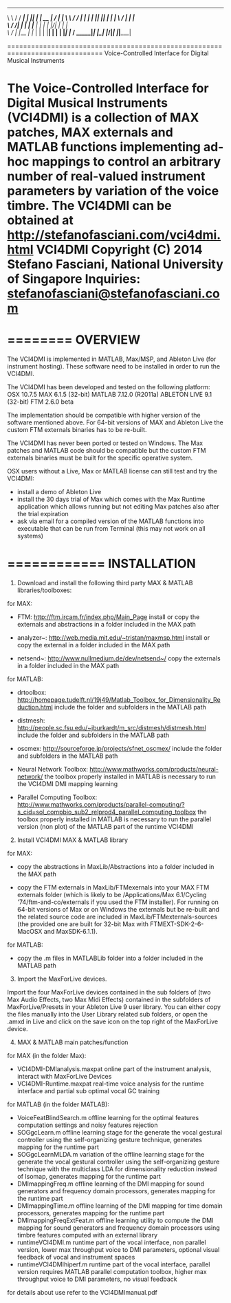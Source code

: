 
 __      _______ _____ _  _   _____  __  __ _____ 
 \ \    / / ____|_   _| || | |  __ \|  \/  |_   _|
  \ \  / / |      | | | || |_| |  | | \  / | | |  
   \ \/ /| |      | | |__   _| |  | | |\/| | | |  
    \  / | |____ _| |_   | | | |__| | |  | |_| |_ 
     \/   \_____|_____|  |_| |_____/|_|  |_|_____|

==============================================================================
Voice-Controlled Interface for Digital Musical Instruments

The Voice-Controlled Interface for Digital Musical Instruments (VCI4DMI) 
is a collection of MAX patches, MAX externals and MATLAB functions 
implementing ad-hoc mappings to control an arbitrary number of real-valued
instrument parameters by variation of the voice timbre.
The VCI4DMI can be obtained at http://stefanofasciani.com/vci4dmi.html
VCI4DMI Copyright (C) 2014 Stefano Fasciani, National University of Singapore
Inquiries: stefanofasciani@stefanofasciani.com
==============================================================================


========
OVERVIEW
========

The VCI4DMI is implemented in MATLAB, Max/MSP, and Ableton Live (for instrument hosting).
These software need to be installed in order to run the VCI4DMI.

The VCI4DMI has been developed and tested on the following platform:
OSX 10.7.5
MAX 6.1.5 (32-bit)
MATLAB 7.12.0 (R2011a)
ABLETON LIVE 9.1 (32-bit)
FTM 2.6.0 beta

The implementation should be compatible with higher version of the software mentioned above.
For 64-bit versions of MAX and Ableton Live the custom FTM externals binaries has to be re-built.

The VCI4DMI has never been ported or tested on Windows. The Max patches and MATLAB code should
be compatible but the custom FTM externals binaries must be built for the specific operative system.

OSX users without a Live, Max or MATLAB license can still test and try the VCI4DMI:
- install a demo of Ableton Live
- install the 30 days trial of Max which comes with the Max Runtime application which allows running but not editing Max patches also after the trial expiration
- ask via email for a compiled version of the MATLAB functions into executable that can be run from Terminal (this may not work on all systems)


============
INSTALLATION
============

1) Download and install the following third party MAX & MATLAB libraries/toolboxes:

for MAX:
- FTM: http://ftm.ircam.fr/index.php/Main_Page
install or copy the externals and abstractions in a folder included in the MAX path

- analyzer~: http://web.media.mit.edu/~tristan/maxmsp.html
install or copy the external in a folder included in the MAX path

- netsend~: http://www.nullmedium.de/dev/netsend~/
copy the externals in a folder included in the MAX path


for MATLAB:
- drtoolbox: http://homepage.tudelft.nl/19j49/Matlab_Toolbox_for_Dimensionality_Reduction.html
include the folder and subfolders in the MATLAB path

- distmesh: http://people.sc.fsu.edu/~jburkardt/m_src/distmesh/distmesh.html
include the folder and subfolders in the MATLAB path

- oscmex: http://sourceforge.jp/projects/sfnet_oscmex/
include the folder and subfolders in the MATLAB path

- Neural Network Toolbox: http://www.mathworks.com/products/neural-network/
the toolbox properly installed in MATLAB is necessary to run the VCI4DMI DMI mapping learning

- Parallel Computing Toolbox: http://www.mathworks.com/products/parallel-computing/?s_cid=sol_compbio_sub2_relprod4_parallel_computing_toolbox
the toolbox properly installed in MATLAB is necessary to run the parallel version (non plot) of the MATLAB part of the runtime VCI4DMI  



2) Install VCI4DMI MAX & MATLAB library

for MAX:
- copy the abstractions in MaxLib/Abstractions into a folder included in the MAX path

- copy the FTM externals in MaxLib/FTMexernals into your MAX FTM externals folder (which is likely to be /Applications/Max 6.1/Cycling '74/ftm-and-co/externals if you used the FTM installer). For running on 64-bit versions of Max or on Windows the externals but be re-built and the related source code are included in MaxLib/FTMexternals-sources (the provided one are built for 32-bit Max with FTMEXT-SDK-2-6-MacOSX and MaxSDK-6.1.1).


for MATLAB:
- copy the .m files in MATLABLib folder into a folder included in the MATLAB path



3) Import the MaxForLive devices.

Import the four MaxForLive devices contained in the sub folders of (two Max Audio Effects, two Max Midi Effects) contained in the subfolders of MaxForLive/Presets in your Ableton Live 9 user library.
You can either copy the files manually into the User Library related sub folders, or open the .amxd in Live and click on the save icon on the top right of the MaxForLive device.



4) MAX & MATLAB main patches/function

for MAX (in the folder Max):
- VCI4DMI-DMIanalysis.maxpat online part of the instrument analysis, interact with MaxForLive Devices
- VCI4DMI-Runtime.maxpat real-time voice analysis for the runtime interface and partial sub optimal vocal GC training

for MATLAB (in the folder MATLAB):
- VoiceFeatBlindSearch.m offline learning for the optimal features computation settings and noisy features rejection
- SOGgcLearn.m offline learning stage for the generate the vocal gestural controller using the self-organizing gesture technique, generates mapping for the runtime part
- SOGgcLearnMLDA.m variation of the offline learning stage for the generate the vocal gestural controller using the self-organizing gesture technique with the multiclass LDA for dimensionality reduction instead of Isomap, generates mapping for the runtime part
- DMImappingFreq.m offline learning of the DMI mapping for sound generators and frequency domain processors, generates mapping for the runtime part
- DMImappingTime.m offline learning of the DMI mapping for time domain processors, generates mapping for the runtime part
- DMImappingFreqExtFeat.m offline learning utility to compute the DMI mapping for sound generators and frequency domain processors using timbre features computed with an external library
- runtimeVCI4DMI.m runtime part of the vocal interface, non parallel version, lower max throughput voice to DMI parameters, optional visual feedback of vocal and instrument spaces
- runtimeVCI4DMIhiperf.m runtime part of the vocal interface, parallel version requires MATLAB parallel computation toolbox, higher max throughput voice to DMI parameters, no visual feedback




for details about use refer to the VCI4DMImanual.pdf



